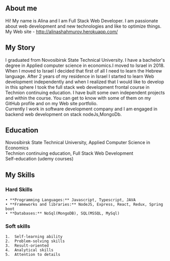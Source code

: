 ## About me ##

Hi! My name is Alina and I am Full Stack Web Developer. I am passionate about web development and new technologies and like to optimize things.  
My Web site - http://alinashahmurov.herokuapp.com/

## My Story ##
I graduated from Novosibirsk State Technical University. I have a bachelor's degree in Applied computer science in economics.I moved to Israel in 2018. When I moved to Israel I decided that first of all I need to learn the Hebrew language. After 2 years of my residence in Israel I started to learn Web development independently and when I realized that I would like to develop in this sphere I took the full stack web development frontal course in Technion continuing education.
I have built some own independent projects and within the course. You can get to know with some of them on my GitHub profile and on my Web site portfolio.  
Currently I work in software development company and I am engaged in backend web development on stack nodeJs,MongoDb.

## Education ##

Novosibirsk State Technical University, Applied Computer Science in Economics  
Technion continuing education, Full Stack Web Development  
Self-education (udemy courses)  

## My Skills ##

### Hard Skills ###
    • **Programming Languages:** Javascript, Typescript, JAVA
    • **Frameworks and libraries:** NodeJS, Express, React, Redux, Spring boot
    • **Databases:** NoSql(MongoDB), SQL(MSSQL, MySql)

### Soft skills ###

    1.  Self-learning ability
    2.  Problem-solving skills
    3.  Result-oriented
    4.  Analytical skills
    5.  Attention to details
